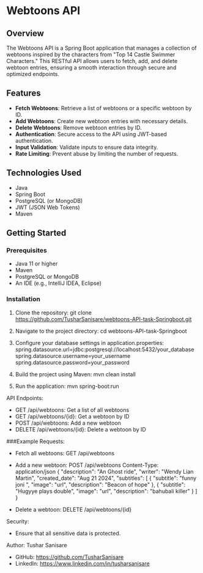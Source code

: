 # Webtoons API

## Overview

The Webtoons API is a Spring Boot application that manages a collection of webtoons inspired by the characters from "Top 14 Castle Swimmer Characters." This RESTful API allows users to fetch, add, and delete webtoon entries, ensuring a smooth interaction through secure and optimized endpoints.

## Features

- **Fetch Webtoons**: Retrieve a list of webtoons or a specific webtoon by ID.
- **Add Webtoons**: Create new webtoon entries with necessary details.
- **Delete Webtoons**: Remove webtoon entries by ID.
- **Authentication**: Secure access to the API using JWT-based authentication.
- **Input Validation**: Validate inputs to ensure data integrity.
- **Rate Limiting**: Prevent abuse by limiting the number of requests.

## Technologies Used

- Java
- Spring Boot
- PostgreSQL (or MongoDB)
- JWT (JSON Web Tokens)
- Maven

## Getting Started

### Prerequisites

- Java 11 or higher
- Maven
- PostgreSQL or MongoDB
- An IDE (e.g., IntelliJ IDEA, Eclipse)

### Installation

1. Clone the repository:
   git clone https://github.com/TusharSanisare/webtoons-API-task-Springboot.git 


2. Navigate to the project directory:
   cd webtoons-API-task-Springboot

4. Configure your database settings in application.properties:
   spring.datasource.url=jdbc:postgresql://localhost:5432/your_database
   spring.datasource.username=your_username
   spring.datasource.password=your_password

5. Build the project using Maven:
   mvn clean install

6. Run the application:
   mvn spring-boot:run

API Endpoints:
- GET /api/webtoons: Get a list of all webtoons
- GET /api/webtoons/{id}: Get a webtoon by ID
- POST /api/webtoons: Add a new webtoon
- DELETE /api/webtoons/{id}: Delete a webtoon by ID

###Example Requests:
- Fetch all webtoons:
  GET /api/webtoons

- Add a new webtoon:
  POST /api/webtoons
  Content-Type: application/json
  {
        "description": "An Ghost ride",
        "writer": "Wendy Lian Martin",
        "created_date": "Aug 21 2024",
        "subtitles": [
            {
                "subtitle": "funny joni ",
                "image": "url",
                "description": "Beacon of hope"
            },
            {
                "subtitle": "Hugyye plays double",
                "image": "url",
                "description": "bahubali killer"
            }
        ]
    }

- Delete a webtoon:
  DELETE /api/webtoons/{id}

Security:
- Ensure that all sensitive data is protected.


Author:
Tushar Sanisare
- GitHub: https://github.com/TusharSanisare
- LinkedIn: https://www.linkedin.com/in/tusharsanisare
